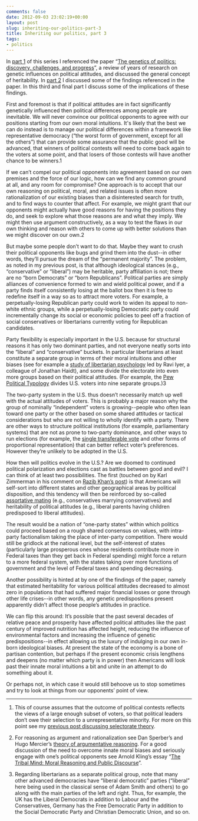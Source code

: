 ```yaml
---
comments: false
date: 2012-09-03 23:02:19+00:00
layout: post
slug: inheriting-our-politics-part-3
title: Inheriting our politics, part 3
tags:
- politics
---
```


In [part 1](/2012/09/01/inheriting-our-politics-part-1/) of this series I referenced the paper “[The genetics of politics: discovery, challenges, and progress](http://www.cell.com/trends/genetics/abstract/S0168-9525%2812%2900111-4)”, a review of years of research on genetic influences on political attitudes, and discussed the general concept of heritability. In [part 2](/2012/09/02/inheriting-our-politics-part-2/) I discussed some of the findings referenced in the paper. In this third and final part I discuss some of the implications of these findings.

First and foremost is that if political attitudes are in fact significantly genetically influenced then political differences among people are inevitable. We will never convince our political opponents to agree with our positions starting from our own moral intuitions. It's likely that the best we can do instead is to manage our political differences within a framework like representative democracy (“the worst form of government, except for all the others”) that can provide some assurance that the public good will be advanced, that winners of political contests will need to come back again to the voters at some point, and that losers of those contests will have another chance to be winners.1

If we can’t compel our political opponents into agreement based on our own premises and the force of our logic, how can we find any common ground at all, and any room for compromise? One approach is to accept that our own reasoning on political, moral, and related issues is often more rationalization of our existing biases than a disinterested search for truth, and to find ways to counter that affect. For example, we might grant that our opponents might actually have good reasons for having the positions they do, and seek to explore what those reasons are and what they imply. We might then use argument constructively, as a way to test the flaws in our own thinking and reason with others to come up with better solutions than we might discover on our own.2

But maybe some people don’t want to do that. Maybe they want to crush their political opponents like bugs and grind them into the dust--in other words, they’ll pursue the dream of the “permanent majority”. The problem, as noted in my previous post, is that although ideological stances (e.g., “conservative” or “liberal”) may be heritable, party affiliation is not; there are no “born Democrats” or “born Republicans”. Political parties are simply alliances of convenience formed to win and wield political power, and if a party finds itself consistently losing at the ballot box then it is free to redefine itself in a way so as to attract more voters. For example, a perpetually-losing Republican party could work to widen its appeal to non-white ethnic groups, while a perpetually-losing Democratic party could incrementally change its social or economic policies to peel off a fraction of social conservatives or libertarians currently voting for Republican candidates.

Party flexibility is especially important in the U.S. because for structural reasons it has only two dominant parties, and not everyone neatly sorts into the “liberal” and “conservative” buckets. In particular libertarians at least constitute a separate group in terms of their moral intuitions and other biases (see for example a [study of libertarian psychology](http://righteousmind.com/largest-study-of-libertarian-psych/) led by Ravi Iyer, a colleague of Jonathan Haidt), and some divide the electorate into even more groups based on their political attitudes. (For example, the [Pew Political Typology](http://www.people-press.org/typology/) divides U.S. voters into nine separate groups.)3

The two-party system in the U.S. thus doesn’t necessarily match up well with the actual attitudes of voters. This is probably a major reason why the group of nominally “independent” voters is growing--people who often lean toward one party or the other based on some shared attitudes or tactical considerations but who are not willing to wholly identify with a party. There are other ways to structure political institutions (for example, parliamentary systems) that are not as prone to two-party dominance, and other ways to run elections (for example, the [single transferable vote](/2012/06/02/electing-a-council-that-reflects-howard-county-part-1/) and other forms of proportional representation) that can better reflect voter’s preferences. However they’re unlikely to be adopted in the U.S.

How then will politics evolve in the U.S.? Are we doomed to continued political polarization and elections cast as battles between good and evil? I can think of at least two possibilities. The first (touched on by Karl Zimmerman in his comment on [Razib Khan’s post](http://blogs.discovermagazine.com/gnxp/2012/08/a-political-animal-in-the-genes/)) is that Americans will self-sort into different states and other geographical areas by political disposition, and this tendency will then be reinforced by so-called [assortative mating](http://en.wikipedia.org/wiki/Assortative_mating) (e.g., conservatives marrying conservatives) and heritability of political attitudes (e.g., liberal parents having children predisposed to liberal attitudes).

The result would be a nation of “one-party states” within which politics could proceed based on a rough shared consensus on values, with intra-party factionalism taking the place of inter-party competition. There would still be gridlock at the national level, but the self-interest of states (particularly large prosperous ones whose residents contribute more in Federal taxes than they get back in Federal spending) might force a return to a more federal system, with the states taking over more functions of government and the level of Federal taxes and spending decreasing.

Another possibility is hinted at by one of the findings of the paper, namely that estimated heritability for various political attitudes decreased to almost zero in populations that had suffered major financial losses or gone through other life crises--in other words, any genetic predispositions present apparently didn’t affect those people’s attitudes in practice.

We can flip this around: It’s possible that the past several decades of relative peace and prosperity have affected political attitudes like the past century of improved nutrition has affected height, reducing the influence of environmental factors and increasing the influence of genetic predispositions--in effect allowing us the luxury of indulging in our own in-born ideological biases. At present the state of the economy is a bone of partisan contention, but perhaps if the present economic crisis lengthens and deepens (no matter which party is in power) then Americans will look past their innate moral intuitions a bit and unite in an attempt to do something about it.

Or perhaps not, in which case it would still behoove us to stop sometimes and try to look at things from our opponents’ point of view.



* * *



1. This of course assumes that the outcome of political contests reflects the views of a large enough subset of voters, so that political leaders don’t owe their selection to a unrepresentative minority. For more on this point see my [previous post discussing selectorate theory](/2011/12/13/council-gerrymandering-and-the-howard-county-selectorate/).

2. For reasoning as argument and rationalization see Dan Sperber’s and Hugo Mercier’s [theory of argumentative reasoning](https://sites.google.com/site/hugomercier/theargumentativetheoryofreasoning). For a good discussion of the need to overcome innate moral biases and seriously engage with one’s political opponents see Arnold Kling’s essay “[The Tribal Mind: Moral Reasoning and Public Discourse](http://www.american.com/archive/2012/april/the-tribal-mind-moral-reasoning-and-public-discourse)”.

3. Regarding libertarians as a separate political group, note that many other advanced democracies have “liberal democratic” parties (“liberal” here being used in the classical sense of Adam Smith and others) to go along with the main parties of the left and right. Thus, for example, the UK has the Liberal Democrats in addition to Labour and the Conservatives, Germany has the Free Democratic Party in addition to the Social Democratic Party and Christian Democratic Union, and so on.

